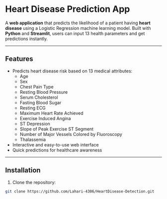 # Heart Disease Prediction App

A **web application** that predicts the likelihood of a patient having **heart disease** using a Logistic Regression machine learning model. Built with **Python** and **Streamlit**, users can input 13 health parameters and get predictions instantly.

---

## Features
- Predicts heart disease risk based on 13 medical attributes:
  - Age
  - Sex
  - Chest Pain Type
  - Resting Blood Pressure
  - Serum Cholesterol
  - Fasting Blood Sugar
  - Resting ECG
  - Maximum Heart Rate Achieved
  - Exercise Induced Angina
  - ST Depression
  - Slope of Peak Exercise ST Segment
  - Number of Major Vessels Colored by Fluoroscopy
  - Thalassemia
- Interactive and easy-to-use web interface
- Quick predictions for healthcare awareness

---

## Installation

1. Clone the repository:
```bash
git clone https://github.com/Lahari-4306/HeartDisease-Detection.git

